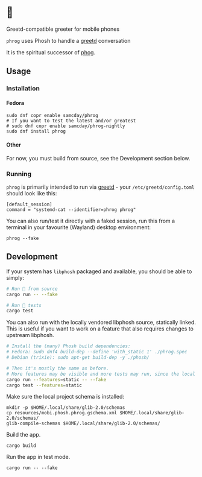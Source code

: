 # 🐸

Greetd-compatible greeter for mobile phones


`phrog` uses Phosh to handle a [greetd][] conversation

It is the spiritual successor of [phog][].

## Usage

### Installation

#### Fedora

```
sudo dnf copr enable samcday/phrog
# If you want to test the latest and/or greatest
# sudo dnf copr enable samcday/phrog-nightly
sudo dnf install phrog
```

#### Other

For now, you must build from source, see the Development section below.

### Running

`phrog` is primarily intended to run via [greetd][] - your `/etc/greetd/config.toml` should
look like this:

```
[default_session]
command = "systemd-cat --identifier=phrog phrog"
```

You can also run/test it directly with a faked session, run this from a terminal in your favourite (Wayland) desktop environment:

```
phrog --fake
```

## Development

If your system has `libphosh` packaged and available, you should be able to simply:

```sh
# Run 🐸 from source
cargo run -- --fake

# Run 🐸 tests
cargo test
```

You can also run with the locally vendored libphosh source, statically linked. This is useful if you want to work on a feature that also requires changes to upstream libphosh.

```sh
# Install the (many) Phosh build dependencies:
# Fedora: sudo dnf4 build-dep --define 'with_static 1' ./phrog.spec
# Debian (trixie): sudo apt-get build-dep -y ./phosh/

# Then it's mostly the same as before.
# More features may be visible and more tests may run, since the local tree pulls ahead of upstream.
cargo run --features=static -- --fake
cargo test --features=static
```


Make sure the local project schema is installed:

```
mkdir -p $HOME/.local/share/glib-2.0/schemas
cp resources/mobi.phosh.phrog.gschema.xml $HOME/.local/share/glib-2.0/schemas/
glib-compile-schemas $HOME/.local/share/glib-2.0/schemas/
```

Build the app.

```
cargo build
```

Run the app in test mode.

```
cargo run -- --fake
```

[phog]: https://gitlab.com/mobian1/phog
[greetd]: https://sr.ht/~kennylevinsen/greetd/
[phosh-deps]: https://gitlab.gnome.org/World/Phosh/phosh#dependencies
